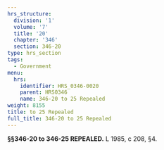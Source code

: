 ```yaml
---
hrs_structure:
  division: '1'
  volume: '7'
  title: '20'
  chapter: '346'
  section: 346-20
type: hrs_section
tags:
  - Government
menu:
  hrs:
    identifier: HRS_0346-0020
    parent: HRS0346
    name: 346-20 to 25 Repealed
weight: 8155
title: to 25 Repealed
full_title: 346-20 to 25 Repealed
---
```

**§§346-20 to 346-25 REPEALED.** L 1985, c 208, §4.